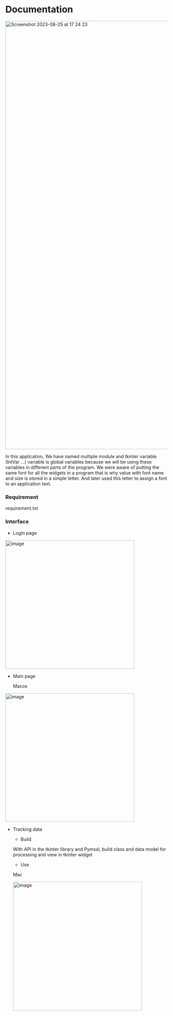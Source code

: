 # Documentation
<img width="1331" alt="Screenshot 2023-08-25 at 17 24 23" src="https://github.com/DatMinhLeChon/ce_p3.py/assets/93373784/554f6777-374e-44be-b538-b98a41f3f732">


In this application, We have named multiple module and tkinter variable (IntVar ...) variable is global variables because we will be using these variables in different parts of the program. We were aware of putting the same font for all the widgets in a program that is why value with font name and size is stored in a simple letter. And later used this letter to assign a font to an application text.

### Requirement

requirement.txt
  
### Interface

- Login page

<img width="400" alt="image" src ="https://github.com/DatMinhLeChon/CE_GUI/assets/93373784/09648b41-b345-4cbe-a6b1-32b762067086">

- Main page
  
  Macos
  
<img width="400" alt="image" src="https://github.com/DatMinhLeChon/CE.P3_LASER.Py/assets/93373784/23f07b6f-5eaf-43c6-b438-e07109da4fe9">


- Tracking data
  
  * Build
    
  With API in the tkinter library and Pymssl, build class and data model for processing and view in tkinter widget
  
  * Use
    
  Mac

  <img width="400" alt="image" src="https://github.com/DatMinhLeChon/CE.P3_LASER.Py/assets/93373784/3d010900-cb1d-4721-99a9-193f64b29a82">

  
